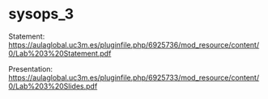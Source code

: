# sysops_3
Statement: https://aulaglobal.uc3m.es/pluginfile.php/6925736/mod_resource/content/0/Lab%203%20Statement.pdf

Presentation: https://aulaglobal.uc3m.es/pluginfile.php/6925733/mod_resource/content/0/Lab%203%20Slides.pdf
